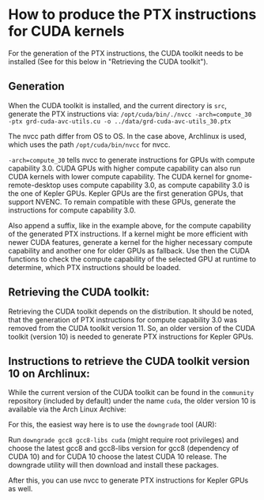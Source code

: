 # How to produce the PTX instructions for CUDA kernels

For the generation of the PTX instructions, the CUDA toolkit needs to be
installed (See for this below in "Retrieving the CUDA toolkit").

## Generation

When the CUDA toolkit is installed, and the current directory is `src`,
generate the PTX instructions via:
`/opt/cuda/bin/./nvcc -arch=compute_30 -ptx grd-cuda-avc-utils.cu -o ../data/grd-cuda-avc-utils_30.ptx`

The nvcc path differ from OS to OS. In the case above, Archlinux is used, which
uses the path `/opt/cuda/bin/nvcc` for nvcc.

`-arch=compute_30` tells nvcc to generate instructions for GPUs with compute
capability 3.0.
CUDA GPUs with higher compute capability can also run CUDA kernels with lower
compute capability.
The CUDA kernel for gnome-remote-desktop uses compute capability 3.0, as
compute capability 3.0 is the one of Kepler GPUs.
Kepler GPUs are the first generation GPUs, that support NVENC. To remain
compatible with these GPUs, generate the instructions for compute capability
3.0.

Also append a suffix, like in the example above, for the compute capability of
the generated PTX instructions.
If a kernel might be more efficient with newer CUDA features, generate a kernel
for the higher necessary compute capability and another one for older GPUs as
fallback.
Use then the CUDA functions to check the compute capability of the selected GPU
at runtime to determine, which PTX instructions should be loaded.

## Retrieving the CUDA toolkit:

Retrieving the CUDA toolkit depends on the distribution. It should be noted,
that the generation of PTX instructions for compute capability 3.0 was removed
from the CUDA toolkit version 11.
So, an older version of the CUDA toolkit (version 10) is needed to generate PTX
instructions for Kepler GPUs.

## Instructions to retrieve the CUDA toolkit version 10 on Archlinux:

While the current version of the CUDA toolkit can be found in the `community`
repository (included by default) under the name `cuda`, the older version 10 is
available via the Arch Linux Archive:

For this, the easiest way here is to use the `downgrade` tool (AUR):

Run `downgrade gcc8 gcc8-libs cuda` (might require root privileges) and choose
the latest gcc8 and gcc8-libs version for gcc8 (dependency of CUDA 10) and for
CUDA 10 choose the latest CUDA 10 release.
The downgrade utility will then download and install these packages.

After this, you can use nvcc to generate PTX instructions for Kepler GPUs as
well.
